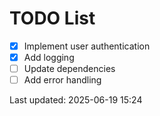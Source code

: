 # TODO List

- [x] Implement user authentication
- [x] Add logging
- [ ] Update dependencies
- [ ] Add error handling

Last updated: 2025-06-19 15:24
